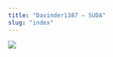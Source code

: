 ```yaml
---
title: "Davinder1387 – SUDA"
slug: "index"
---
```


[![](/wp-content/2007/11/Davinder1387-300x225.jpg)](/wp-content/2007/11/Davinder1387.jpg)